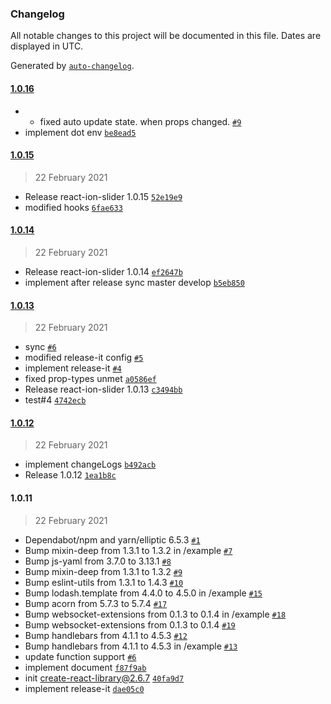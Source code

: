 ### Changelog

All notable changes to this project will be documented in this file. Dates are displayed in UTC.

Generated by [`auto-changelog`](https://github.com/CookPete/auto-changelog).

#### [1.0.16](https://github.com/gipyeong-lee/react-ion-slider/compare/1.0.15...1.0.16)

- - fixed auto update state. when props changed. [`#9`](https://github.com/gipyeong-lee/react-ion-slider/pull/9)
- implement dot env [`be8ead5`](https://github.com/gipyeong-lee/react-ion-slider/commit/be8ead522ebe9bb7804aba0c58e22e462678b48c)

#### [1.0.15](https://github.com/gipyeong-lee/react-ion-slider/compare/1.0.14...1.0.15)

> 22 February 2021

- Release react-ion-slider 1.0.15 [`52e19e9`](https://github.com/gipyeong-lee/react-ion-slider/commit/52e19e9425dc76fecb9a4e6849f388fb7d95ae0e)
- modified hooks [`6fae633`](https://github.com/gipyeong-lee/react-ion-slider/commit/6fae6336b9180a5bf1c656b66bb2ec98c93fcec0)

#### [1.0.14](https://github.com/gipyeong-lee/react-ion-slider/compare/1.0.13...1.0.14)

> 22 February 2021

- Release react-ion-slider 1.0.14 [`ef2647b`](https://github.com/gipyeong-lee/react-ion-slider/commit/ef2647b6a7f0b1ebd7c351657a6a7a2a67a0709c)
- implement after release sync master develop [`b5eb850`](https://github.com/gipyeong-lee/react-ion-slider/commit/b5eb8503a0c9bd824c63b32a71c73647f0b3b8d2)

#### [1.0.13](https://github.com/gipyeong-lee/react-ion-slider/compare/1.0.12...1.0.13)

> 22 February 2021

- sync [`#6`](https://github.com/gipyeong-lee/react-ion-slider/pull/6)
- modified release-it config [`#5`](https://github.com/gipyeong-lee/react-ion-slider/pull/5)
- implement release-it [`#4`](https://github.com/gipyeong-lee/react-ion-slider/pull/4)
- fixed prop-types unmet [`a0586ef`](https://github.com/gipyeong-lee/react-ion-slider/commit/a0586ef13a323048b44e061d8ba72c5238035935)
- Release react-ion-slider 1.0.13 [`c3494bb`](https://github.com/gipyeong-lee/react-ion-slider/commit/c3494bb82244fb43e8f385df001852e9b2c3dd7d)
- test#4 [`4742ecb`](https://github.com/gipyeong-lee/react-ion-slider/commit/4742ecb3696a138953bf4a967331ba92c45bd98f)

#### [1.0.12](https://github.com/gipyeong-lee/react-ion-slider/compare/1.0.11...1.0.12)

> 22 February 2021

- implement changeLogs [`b492acb`](https://github.com/gipyeong-lee/react-ion-slider/commit/b492acb71cb4602e50513b6152f45d9d3f423bd7)
- Release 1.0.12 [`1ea1b8c`](https://github.com/gipyeong-lee/react-ion-slider/commit/1ea1b8cc9f883fd9cdf2a618d72542b14ddf5e47)

#### 1.0.11

> 22 February 2021

- Dependabot/npm and yarn/elliptic 6.5.3 [`#1`](https://github.com/gipyeong-lee/react-ion-slider/pull/1)
- Bump mixin-deep from 1.3.1 to 1.3.2 in /example [`#7`](https://github.com/gipyeong-lee/react-ion-slider/pull/7)
- Bump js-yaml from 3.7.0 to 3.13.1 [`#8`](https://github.com/gipyeong-lee/react-ion-slider/pull/8)
- Bump mixin-deep from 1.3.1 to 1.3.2 [`#9`](https://github.com/gipyeong-lee/react-ion-slider/pull/9)
- Bump eslint-utils from 1.3.1 to 1.4.3 [`#10`](https://github.com/gipyeong-lee/react-ion-slider/pull/10)
- Bump lodash.template from 4.4.0 to 4.5.0 in /example [`#15`](https://github.com/gipyeong-lee/react-ion-slider/pull/15)
- Bump acorn from 5.7.3 to 5.7.4 [`#17`](https://github.com/gipyeong-lee/react-ion-slider/pull/17)
- Bump websocket-extensions from 0.1.3 to 0.1.4 in /example [`#18`](https://github.com/gipyeong-lee/react-ion-slider/pull/18)
- Bump websocket-extensions from 0.1.3 to 0.1.4 [`#19`](https://github.com/gipyeong-lee/react-ion-slider/pull/19)
- Bump handlebars from 4.1.1 to 4.5.3 [`#12`](https://github.com/gipyeong-lee/react-ion-slider/pull/12)
- Bump handlebars from 4.1.1 to 4.5.3 in /example [`#13`](https://github.com/gipyeong-lee/react-ion-slider/pull/13)
- update function support [`#6`](https://github.com/gipyeong-lee/react-ion-slider/pull/6)
- implement document [`f87f9ab`](https://github.com/gipyeong-lee/react-ion-slider/commit/f87f9ab855d5d6510a73637ac9fc7c48f051d5cf)
- init create-react-library@2.6.7 [`40fa9d7`](https://github.com/gipyeong-lee/react-ion-slider/commit/40fa9d71538ec1a65c1de0d98cea990f7eee2b88)
- implement release-it [`dae05c0`](https://github.com/gipyeong-lee/react-ion-slider/commit/dae05c0dbf2bedd2f781510fa431e6acdf6190a5)
